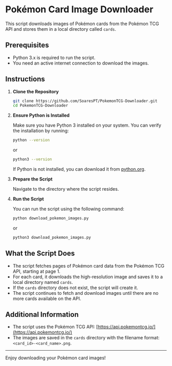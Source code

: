 # Pokémon Card Image Downloader

This script downloads images of Pokémon cards from the Pokémon TCG API and stores them in a local directory called `cards`.

## Prerequisites

- Python 3.x is required to run the script.
- You need an active internet connection to download the images.

## Instructions

1. **Clone the Repository**

    ```bash
    git clone https://github.com/SoaresPT/PokemonTCG-Downloader.git
    cd PokemonTCG-Downloader
    ```

2. **Ensure Python is Installed**

    Make sure you have Python 3 installed on your system. You can verify the installation by running:

    ```bash
    python --version
    ```

    or

    ```bash
    python3 --version
    ```

    If Python is not installed, you can download it from [python.org](https://www.python.org/downloads/).

3. **Prepare the Script**

    Navigate to the directory where the script resides.

4. **Run the Script**

    You can run the script using the following command:

    ```bash
    python download_pokemon_images.py
    ```

    or

    ```bash
    python3 download_pokemon_images.py
    ```

## What the Script Does

- The script fetches pages of Pokémon card data from the Pokémon TCG API, starting at page 1.
- For each card, it downloads the high-resolution image and saves it to a local directory named `cards`.
- If the `cards` directory does not exist, the script will create it.
- The script continues to fetch and download images until there are no more cards available on the API.

## Additional Information

- The script uses the Pokémon TCG API: [https://api.pokemontcg.io/](https://api.pokemontcg.io/)
- The images are saved in the `cards` directory with the filename format: `<card_id>-<card_name>.png`.

---

Enjoy downloading your Pokémon card images!

